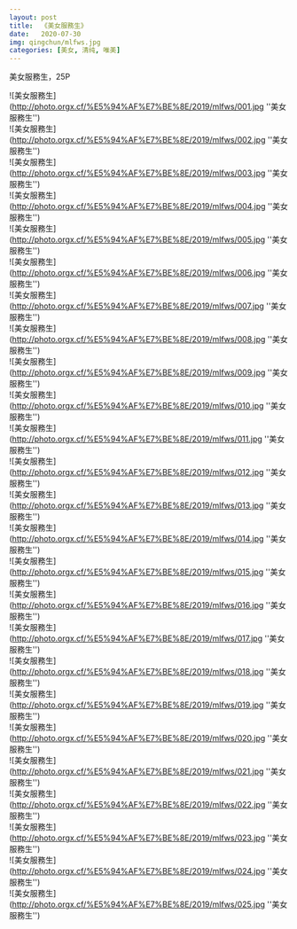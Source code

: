 ```yaml
---
layout: post
title:  《美女服務生》
date:   2020-07-30
img: qingchun/mlfws.jpg
categories: [美女, 清纯, 唯美]
---
```


美女服務生，25P

![美女服務生](http://photo.orgx.cf/%E5%94%AF%E7%BE%8E/2019/mlfws/001.jpg ''美女服務生'') <br>
![美女服務生](http://photo.orgx.cf/%E5%94%AF%E7%BE%8E/2019/mlfws/002.jpg ''美女服務生'') <br>
![美女服務生](http://photo.orgx.cf/%E5%94%AF%E7%BE%8E/2019/mlfws/003.jpg ''美女服務生'') <br>
![美女服務生](http://photo.orgx.cf/%E5%94%AF%E7%BE%8E/2019/mlfws/004.jpg ''美女服務生'') <br>
![美女服務生](http://photo.orgx.cf/%E5%94%AF%E7%BE%8E/2019/mlfws/005.jpg ''美女服務生'') <br>
![美女服務生](http://photo.orgx.cf/%E5%94%AF%E7%BE%8E/2019/mlfws/006.jpg ''美女服務生'') <br>
![美女服務生](http://photo.orgx.cf/%E5%94%AF%E7%BE%8E/2019/mlfws/007.jpg ''美女服務生'') <br>
![美女服務生](http://photo.orgx.cf/%E5%94%AF%E7%BE%8E/2019/mlfws/008.jpg ''美女服務生'') <br>
![美女服務生](http://photo.orgx.cf/%E5%94%AF%E7%BE%8E/2019/mlfws/009.jpg ''美女服務生'') <br>
![美女服務生](http://photo.orgx.cf/%E5%94%AF%E7%BE%8E/2019/mlfws/010.jpg ''美女服務生'') <br>
![美女服務生](http://photo.orgx.cf/%E5%94%AF%E7%BE%8E/2019/mlfws/011.jpg ''美女服務生'') <br>
![美女服務生](http://photo.orgx.cf/%E5%94%AF%E7%BE%8E/2019/mlfws/012.jpg ''美女服務生'') <br>
![美女服務生](http://photo.orgx.cf/%E5%94%AF%E7%BE%8E/2019/mlfws/013.jpg ''美女服務生'') <br>
![美女服務生](http://photo.orgx.cf/%E5%94%AF%E7%BE%8E/2019/mlfws/014.jpg ''美女服務生'') <br>
![美女服務生](http://photo.orgx.cf/%E5%94%AF%E7%BE%8E/2019/mlfws/015.jpg ''美女服務生'') <br>
![美女服務生](http://photo.orgx.cf/%E5%94%AF%E7%BE%8E/2019/mlfws/016.jpg ''美女服務生'') <br>
![美女服務生](http://photo.orgx.cf/%E5%94%AF%E7%BE%8E/2019/mlfws/017.jpg ''美女服務生'') <br>
![美女服務生](http://photo.orgx.cf/%E5%94%AF%E7%BE%8E/2019/mlfws/018.jpg ''美女服務生'') <br>
![美女服務生](http://photo.orgx.cf/%E5%94%AF%E7%BE%8E/2019/mlfws/019.jpg ''美女服務生'') <br>
![美女服務生](http://photo.orgx.cf/%E5%94%AF%E7%BE%8E/2019/mlfws/020.jpg ''美女服務生'') <br>
![美女服務生](http://photo.orgx.cf/%E5%94%AF%E7%BE%8E/2019/mlfws/021.jpg ''美女服務生'') <br>
![美女服務生](http://photo.orgx.cf/%E5%94%AF%E7%BE%8E/2019/mlfws/022.jpg ''美女服務生'') <br>
![美女服務生](http://photo.orgx.cf/%E5%94%AF%E7%BE%8E/2019/mlfws/023.jpg ''美女服務生'') <br>
![美女服務生](http://photo.orgx.cf/%E5%94%AF%E7%BE%8E/2019/mlfws/024.jpg ''美女服務生'') <br>
![美女服務生](http://photo.orgx.cf/%E5%94%AF%E7%BE%8E/2019/mlfws/025.jpg ''美女服務生'') <br>
